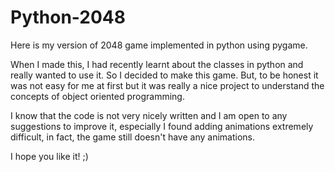 # Python-2048
Here is my version of 2048 game implemented in python using pygame.

When I made this, I had recently learnt about the classes in python and really wanted to use it. So I decided to make this game. But, to be honest it was not easy for me at first but it was really a nice project to understand the concepts of object oriented programming.

I know that the code is not very nicely written and I am open to any suggestions to improve it, especially I found adding animations extremely difficult, in fact, the game still doesn't have any animations.

I hope you like it! ;)
